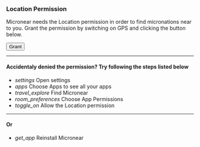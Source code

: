 <h3>Location Permission</h3>

<p>
  Micronear needs the Location permission in order to find micronations near to you.
  Grant the permission by switching on GPS and clicking the button below.
</p>

<button class="mdl-button mdl-js-button mdl-button--raised mdl-js-ripple-effect mdl-button--accent" id="permissions__allowlocation">
  Grant
</button>

<hr>

<h4>Accidentaly denied the permission? Try following the steps listed below</h4>

<ul class="demo-list-icon mdl-list">
  <li class="mdl-list__item">
    <span class="mdl-list__item-primary-content">
    <i class="material-icons mdl-list__item-icon">settings</i>
    Open settings
</span>
  </li>
  <li class="mdl-list__item">
    <span class="mdl-list__item-primary-content">
    <i class="material-icons mdl-list__item-icon">apps</i>
    Choose Apps to see all your apps
  </span>
  </li>
  <li class="mdl-list__item">
    <span class="mdl-list__item-primary-content">
    <i class="material-icons mdl-list__item-icon">travel_explore</i>
    Find Micronear
  </span>
  </li>
  <li class="mdl-list__item">
    <span class="mdl-list__item-primary-content">
    <i class="material-icons mdl-list__item-icon">room_preferences</i>
    Choose App Permissions
  </span>
  </li>
  <li class="mdl-list__item">
    <span class="mdl-list__item-primary-content">
    <i class="material-icons mdl-list__item-icon">toggle_on</i>
    Allow the Location permission
  </span>
  </li>
</ul>

<hr>

<h4>Or</h4>

<ul class="demo-list-icon mdl-list">
  <li class="mdl-list__item">
    <span class="mdl-list__item-primary-content">
    <i class="material-icons mdl-list__item-icon">get_app</i>
    Reinstall Micronear
</span>
  </li>

</ul>